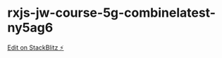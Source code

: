 # rxjs-jw-course-5g-combinelatest-ny5ag6

[Edit on StackBlitz ⚡️](https://stackblitz.com/edit/rxjs-jw-course-5g-combinelatest-ny5ag6)